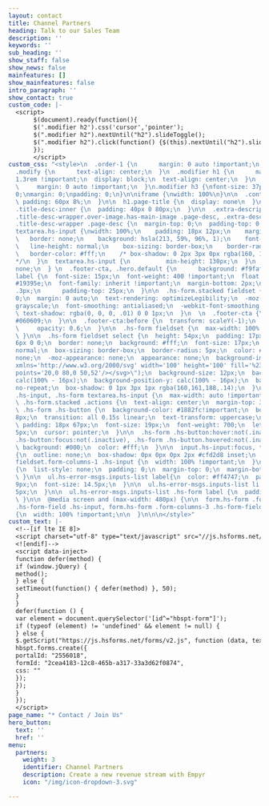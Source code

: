 ```yaml
---
layout: contact
title: Channel Partners
heading: Talk to our Sales Team
description: ''
keywords: ''
sub_heading: ''
show_staff: false
show_news: false
mainfeatures: []
show_mainfeatures: false
intro_paragraph: ''
show_contact: true
custom_code: |-
  <script>
       $(document).ready(function(){
       $('.modifier h2').css('cursor','pointer');
       $(".modifier h2").nextUntil("h2").slideToggle();
       $(".modifier h2").click(function() {$(this).nextUntil("h2").slideToggle();});
       });
       </script>
custom_css: "<style>\n  .order-1 {\n      margin: 0 auto !important;\n  }\n  .row.mx-auto,
  .modify {\n      text-align: center;\n  }\n  .modifier h1 {\n      margin: 0 auto
  1.3rem !important;\n  display: block;\n  text-align: center;\n  }\n  .col-8 {\n
  \     margin: 0 auto !important;\n  }\n.modifier h3 {\nfont-size: 37px;\nletter-spacing:
  0;\nmargin: 0;\npadding: 0;\n}\n\niframe {\nwidth: 100%\n}\n\n  .content-inner {\n
  \ padding: 60px 8%;\n  }\n\n  h1.page-title {\n  display: none\n  }\n\n  .title--description-position-over-image.title--description-alignment-center
  .title-desc-inner {\n  padding: 40px 0 80px;\n  }\n\n  .extra-description-formatting.title-background
  .title-desc-wrapper.over-image.has-main-image .page-desc, .extra-description-formatting.title-background:not(.collection-type-index)
  .title-desc-wrapper .page-desc {\n  margin-top: 0;\n  padding-top: 0;\n  }\n\n  input.hs-input,
  textarea.hs-input {\nwidth: 100%;\n    padding: 18px 12px;\n    margin: 6px 0 0;\n
  \   border: none;\n    background: hsla(213, 59%, 96%, 1);\n    font-size: 17px;\n
  \   line-height: normal;\n    box-sizing: border-box;\n    border-radius: 5px;\n
  \   border-color: #fff;\n    /* box-shadow: 0 2px 3px 0px rgba(160, 161, 188, 0.28);
  */\n  }\n  textarea.hs-input {\n          min-height: 130px;\n  }\n  .fcta {\n      display:
  none;\n  } \n  .footer-cta, .hero.default {\n      background: #f9fafb;\n  }\n  .hs-form
  label {\n  font-size: 15px;\n  font-weight: 400 !important;\n  float: left;\n  color:
  #19395e;\n  font-family: inherit !important;\n  margin-bottom: 2px;\n  letter-spacing:
  .3px;\n      padding-top: 25px;\n  }\n\n  .hs-form.stacked fieldset {\n  padding:
  0;\n  margin: 0 auto;\n  text-rendering: optimizeLegibility;\n  -moz-osx-font-smoothing:
  grayscale;\n  font-smoothing: antialiased;\n  -webkit-font-smoothing: antialiased;\n
  \ text-shadow: rgba(0, 0, 0, .01) 0 0 1px;\n  }\n  \n  .footer-cta {\n      background:
  #060609;\n  }\n\n  .footer-cta:before {\n  transform: scaleY(-1);\n  top: 2px;\n
  \     opacity: 0.6;\n  }\n\n  .hs-form fieldset {\n  max-width: 100% !important;\n
  \ }\n\n  .hs-form fieldset select {\n  height: 54px;\n  padding: 17px 15px;\n  margin:
  6px 0 0;\n  border: none;\n  background: #fff;\n  font-size: 17px;\n  line-height:
  normal;\n  box-sizing: border-box;\n  border-radius: 5px;\n  color: #000;\n  -webkit-appearance:
  none;\n  -moz-appearance: none;\n  appearance: none;\n  background-image: url(\"data:image/svg+xml;utf8,<svg
  xmlns='http://www.w3.org/2000/svg' width='100' height='100' fill='%23000000'><polygon
  points='20,0 80,0 50,52'/></svg>\");\n  background-size: 12px;\n  background-position-x:
  calc(100% - 16px);\n  background-position-y: calc(100% - 16px);\n  background-repeat:
  no-repeat;\n  box-shadow: 0 1px 3px 1px rgba(160,161,188,.14);\n  }\n\n  .hs-form
  .hs-input, .hs-form textarea.hs-input {\n  max-width: auto !important;\n  }\n\n
  \ .hs-form.stacked .actions {\n  text-align: center;\n  margin-top: 35px;\n  }\n\n
  \ .hs-form .hs-button {\n  background-color: #1882fc!important;\n  border-radius:
  8px;\n  transition: all 0.15s linear;\n  text-transform: uppercase;\n  color: #fff;\n
  \ padding: 18px 67px;\n  font-size: 19px;\n  font-weight: 700;\n  letter-spacing:
  5px;\n  cursor: pointer;\n  }\n\n  .hs-form .hs-button:hover:not(.inactive), .hs-form
  .hs-button:focus:not(.inactive), .hs-form .hs-button.hovered:not(.inactive) {\n
  \ background: #000;\n  color: #fff;\n  }\n\n  input.hs-input:focus, textarea.hs-input:focus
  {\n  outline: none;\n  box-shadow: 0px 0px 0px 2px #cfd2d8 inset;\n  }\n\n  .hs-form
  fieldset.form-columns-1 .hs-input {\n  width: 100% !important;\n  }\n\n  ul.hs-error-msgs.inputs-list
  {\n  list-style: none;\n  padding: 0;\n  margin-top: 0;\n  margin-bottom: 25px;\n
  \ }\n\n  ul.hs-error-msgs.inputs-list label{\n  color: #ff4747;\n  padding-top:
  9px;\n  font-size: 14.5px;\n  }\n\n  ul.hs-error-msgs.inputs-list li {\n  padding-bottom:
  5px;\n  }\n\n  ul.hs-error-msgs.inputs-list .hs-form label {\n  padding: 0 !important;\n
  \ }\n\n  @media screen and (max-width: 480px) {\n\n  form.hs-form .form-columns-2
  .hs-form-field .hs-input, form.hs-form .form-columns-3 .hs-form-field .hs-input
  {\n  width: 100% !important;\n\n  }\n\n\n</style>"
custom_text: |-
  <!--[if lte IE 8]>
  <script charset="utf-8" type="text/javascript" src="//js.hsforms.net/forms/v2-legacy.js"></script>
  <![endif]-->
  <script data-inject>
  function defer(method) {
  if (window.jQuery) {
  method();
  } else {
  setTimeout(function() { defer(method) }, 50);
  }
  }
  defer(function () {
  var element = document.querySelector('[id^="hbspt-form"]');
  if (typeof (element) != 'undefined' && element != null) {
  } else {
  $.getScript("https://js.hsforms.net/forms/v2.js", function (data, textStatus, jqxhr) {
  hbspt.forms.create({
  portalId: "2556018",
  formId: "2cea4183-12c8-465b-a317-33a3d62f0874",
  css: ""
  });
  });
  }
  });
  </script>
page_name: "* Contact / Join Us"
hero_button:
  text: ''
  href: ''
menu:
  partners:
    weight: 3
    identifier: Channel Partners
    description: Create a new revenue stream with Empyr
    icon: "/img/icon-dropdown-3.svg"

---
```

